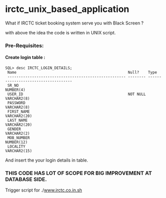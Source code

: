 # irctc_unix_based_application

What if IRCTC ticket booking system serve you with Black Screen ?

with above the idea the code is written in UNIX script.

### Pre-Requisites:
#### Create login table : 
```
SQL> desc IRCTC_LOGIN_DETAILS;
 Name                                                  Null?    Type
 ----------------------------------------------------- -------- ------------------------------------
 SR_NO                                                          NUMBER(4)
 USER_ID                                               NOT NULL VARCHAR2(8)
 PASSWORD                                                       VARCHAR2(8)
 FIRST_NAME                                                     VARCHAR2(20)
 LAST_NAME                                                      VARCHAR2(20)
 GENDER                                                         VARCHAR2(2)
 MOB_NUMBER                                                     NUMBER(12)
 LOCALITY                                                       VARCHAR2(15)
```

And insert the your login details in table.

### THIS CODE HAS LOT OF SCOPE FOR BIG IMPROVEMENT AT DATABASE SIDE.

Trigger script for ./www.irctc.co.in.sh 
